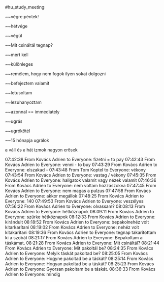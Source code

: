 #hu_study_meeting 

~~végre péntek!

~~hétvége

~~végül

~~Mit csináltál tegnap?

~~mert kell

~~különleges

~~remélem, hogy nem fogok ilyen sokat dolgozni

~~befejeztem valamit

~~letusoltam

~~lezuhanyoztam

~~azonnal == immediately

~~ugrás

~~ugrókötél

~~15 hónapja ugrálok
	
a váll és a hát izmok nagyon erősek

07:42:38 From Kovács Adrien to Everyone:
	fizetni = to pay
07:42:43 From Kovács Adrien to Everyone:
	venni - to buy
07:43:29 From Kovács Adrien to Everyone:
	elszakad -
07:43:48 From Tom Koptel to Everyone:
	vékony
07:43:54 From Kovács Adrien to Everyone:
	vastag / vékony
07:45:35 From Kovács Adrien to Everyone:
	hallgatok valamit vagy nézek valamit
07:46:36 From Kovács Adrien to Everyone:
	nem voltam hozzászokva
07:47:45 From Kovács Adrien to Everyone:
	nem magas a pulzus
07:47:58 From Kovács Adrien to Everyone:
	akkor megállok
07:48:25 From Kovács Adrien to Everyone:
	140
07:49:53 From Kovács Adrien to Everyone:
	veszélyes
07:56:22 From Kovács Adrien to Everyone:
	olvassam?
08:08:13 From Kovács Adrien to Everyone:
	hétköznapok
08:09:11 From Kovács Adrien to Everyone:
	szürke hétköznapok
08:12:33 From Kovács Adrien to Everyone:
	kirándult
08:18:52 From Kovács Adrien to Everyone:
	bepakolnehéz volt kitarkarítani
08:19:02 From Kovács Adrien to Everyone:
	nehéz volt kitakarítani
08:19:36 From Kovács Adrien to Everyone:
	tegnap takarítottam ki a szobát
08:21:17 From Kovács Adrien to Everyone:
	Bepakoltam a táskámat.
08:21:28 From Kovács Adrien to Everyone:
	Mit csináltál?
08:21:44 From Kovács Adrien to Everyone:
	Mit pakoltál be?
08:24:35 From Kovács Adrien to Everyone:
	Melyik táskát pakoltad be?
08:25:05 From Kovács Adrien to Everyone:
	Hogyne pakoltad be a táskát?
08:25:14 From Kovács Adrien to Everyone:
	Hogyan pakoltad be a táskát?
08:25:23 From Kovács Adrien to Everyone:
	Gyorsan pakoltam be a táskát.
08:36:33 From Kovács Adrien to Everyone:
	mindig


